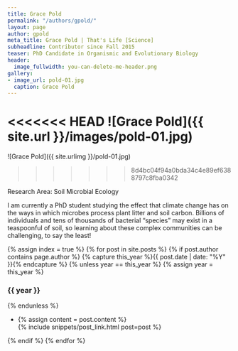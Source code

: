 ```yaml
---
title: Grace Pold
permalink: "/authors/gpold/"
layout: page
author: gpold
meta_title: Grace Pold | That's Life [Science]
subheadline: Contributor since Fall 2015
teaser: PhD Candidate in Organismic and Evolutionary Biology
header:
  image_fullwidth: you-can-delete-me-header.png
gallery:
- image_url: pold-01.jpg
  caption: Grace Pold
---
```


<<<<<<< HEAD
![Grace Pold]({{ site.url }}/images/pold-01.jpg)
=======
![Grace Pold]({{ site.urlimg }}/pold-01.jpg)
>>>>>>> 8d4bc04f94a0bda34c4e89ef6388797c8fba0342

Research Area: Soil Microbial Ecology

I am currently a PhD student studying the effect that climate change has on the ways in which microbes process plant litter and soil carbon. Billions of individuals and tens of thousands of bacterial “species” may exist in a teaspoonful of soil, so learning about these complex communities can be challenging, to say the least!


{% assign index = true %}
{% for post in site.posts %}
{% if post.author contains page.author %}
{% capture this_year %}{{ post.date | date: "%Y" }}{% endcapture %}
{% unless year == this_year %}
{% assign year = this_year %}
<h3>{{ year }}</h3>
{% endunless %}
<ul style="list-style-type:disc">
 <li> 
 {% assign content = post.content %} 
 <article>
 {% include snippets/post_link.html post=post %}
 </article>
 </li>
</ul>
{% endif %}
{% endfor %}
